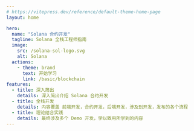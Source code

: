 ```yaml
---
# https://vitepress.dev/reference/default-theme-home-page
layout: home

hero:
  name: "Solana 合约开发"
  tagline: Solana 全栈工程师指南
  image:
    src: /solana-sol-logo.svg
    alt: Solana
  actions:
    - theme: brand
      text: 开始学习
      link: /basic/blockchain
features:
  - title: 深入简出
    details: 深入简出介绍 Solana 合约开发
  - title: 全栈开发
    details: 内容覆盖 前端开发，合约开发，后端开发，涉及到开发，发布的各个流程
  - title: 理论结合实践
    details: 最终涉及多个 Demo 开发，学以致用所学到的内容
---
```


